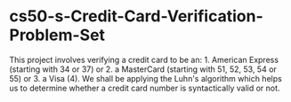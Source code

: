 # cs50-s-Credit-Card-Verification-Problem-Set
This project involves verifying a credit card to be an:  1. American Express (starting with 34 or 37) or  2. a MasterCard (starting with 51, 52, 53, 54 or 55) or  3. a Visa (4).  We shall be applying the Luhn's algorithm which helps us to determine whether a credit card number is syntactically valid or not.
